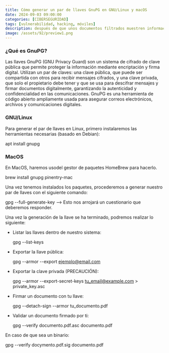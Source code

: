 ```yaml
---
title: Cómo generar un par de llaves GnuPG en GNU/Linux y macOS
date: 2024-09-03 09:00:00 
categories: [CIBERSEGURIDAD]
tags: [vulnerabilidad, hacking, móviles]
description: después de que unos documentos filtrados muestren información sobre su tecnología «Active Listening», por la que serían capaces de escuchar a los usuarios desde el micrófono de sus teléfonos
image: /assets/92/preview1.png
---
```


### ¿Qué es GnuPG?

Las llaves GnuPG (GNU Privacy Guard) son un sistema de cifrado de clave pública que permite proteger la información mediante encriptación y firma digital. Utilizan un par de claves: una clave pública, que puede ser compartida con otros para recibir mensajes cifrados, y una clave privada, que solo el propietario debe tener y que se usa para descifrar mensajes y firmar documentos digitalmente, garantizando la autenticidad y confidencialidad en las comunicaciones. GnuPG es una herramienta de código abierto ampliamente usada para asegurar correos electrónicos, archivos y comunicaciones digitales.

### GNU/Linux

Para generar el par de llaves en Linux, primero instalaremos las herramientas necesarias (basado en Debian):

  apt install gnupg

### MacOS

En MacOS, haremos usodel gestor de paquetes HomeBrew para hacerlo.

  brew install gnupg pinentry-mac

Una vez tenemos instalados los paquetes, procederemos a generar nuestro par de llaves con el siguiente comando:

  gpg --full-generate-key  --> Esto nos arrojará un cuestionario que deberemos responder.

Una vez la generación de la llave se ha terminado, podremos realizar lo siguiente:

- Listar las llaves dentro de nuestro sistema:

  gpg --list-keys

- Exportar la llave pública:

   gpg --armor --export ejemplo@email.com

- Exportar la clave privada (PRECAUCIÓN):

  gpg --armor --export-secret-keys tu_email@example.com > private_key.asc

- Firmar un documento con tu llave:

  gpg --detach-sign --armor tu_documento.pdf

- Validar un documento firmado por ti:

   gpg --verify documento.pdf.asc documento.pdf

En caso de que sea un binario:

   gpg --verify docymento.pdf.sig documento.pdf

  




